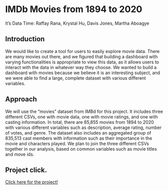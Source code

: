 IMDb Movies from 1894 to 2020
================
It’s Data Time: Raffay Rana, Krystal Hu, Davis Jones, Martha Aboagye

## Introduction

We would like to create a tool for users to easily explore movie data.
There are many movies out there, and we figured that building a
dashboard with varying functionalities is appropriate to view this data,
as it allows users to interact with the data in whatever way they
choose. We wanted to build a dashboard with movies because we believe it
is an interesting subject, and we were able to find a large, complete
dataset with various different variables.

## Approach

We will use the “movies” dataset from IMBd for this project. It includes
three different CSVs, one with movie data, one with movie ratings, and
one with casting information. In total, there are 85,855 movies from
1894 to 2020 with various different variables such as description,
average rating, number of votes, and genre. The dataset also includes an
aggregated group of 835,513 cast members with information such as their
importance in the movie and characters played. We plan to join the three
different CSVs together in our analysis, based on common variables such
as movie titles and move ids.

## Project click.

[Click here for the project!](https://abmartha.shinyapps.io/dashboard/)
